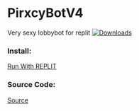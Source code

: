 # PirxcyBotV4
Very sexy lobbybot for replit
[![Downloads](https://pepy.tech/badge/Lobbybot)](https://pepy.tech/project/Lobbybot)


### Install:
[Run With REPLIT](https://replit.com/github/PirxcyFinal/PirxcyBotV4 "https://replit.com/github/PirxcyFinal/PirxcyBotV4")

### Source Code:
[Source](https://pypi.org/project/LobbyBot/ "https://pypi.org/project/LobbyBot/")

